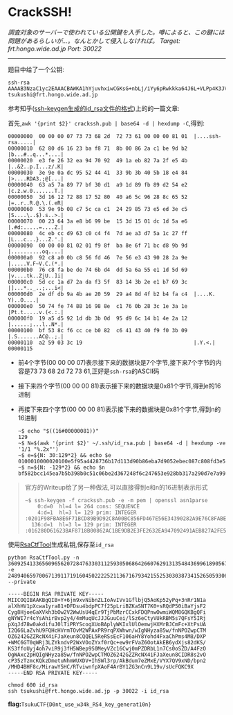 # CrackSSH!
*調査対象のサーバーで使われている公開鍵を入手した。噂によると、この鍵には問題があるらしいが...。なんとかして侵入しなければ。*
*Target: frt.hongo.wide.ad.jp*
*Port: 30022*

---


题目中给了一个公钥:

```asciiarmor
ssh-rsa AAAAB3NzaC1yc2EAAACBAWKA1hYjuvhxiwCGKsG+nbLj/iYy6pRwkkka64J6L+VLPp4K3JVSREEzmztAWxjkhGOleol3vzDRqR2J+4nSVOI9FhJyiBdSgECmXJYojGVSU56bCMdcysEkKYVz5e0+xQAjZDrotpm+FT0VAdwdWuZM68zZY8DE9H2uo9daHCf/AAAAgQIB+Y+6jm9xvNibnZLIoAvIVv1GflbjQ5AoKp52yPq+3nRr1N1aalXhHV1pXcwa1yra81+DFDsu4bdpPC7f25pLriBZKaSNT7K0+sRQdP50iBaYjsF2Cyg8HjoeGaXVkh3bOw2V2WwUsU4qEr9TjPbMzrCCxkFDQPnwOwmiWQM8GQ== tsukushi@frt.hongo.wide.ad.jp
```

参考知乎([ssh-keygen生成的id_rsa文件的格式](https://zhuanlan.zhihu.com/p/33949377))上的的一篇文章:

首先,`awk '{print $2}' crackssh.pub | base64 -d | hexdump -C`,得到:


```assembly
00000000  00 00 00 07 73 73 68 2d  72 73 61 00 00 00 81 01  |....ssh-rsa.....|
00000010  62 80 d6 16 23 ba f8 71  8b 00 86 2a c1 be 9d b2  |b...#..q...*....|
00000020  e3 fe 26 32 ea 94 70 92  49 1a eb 82 7a 2f e5 4b  |..&2..p.I...z/.K|
00000030  3e 9e 0a dc 95 52 44 41  33 9b 3b 40 5b 18 e4 84  |>....RDA3.;@[...|
00000040  63 a5 7a 89 77 bf 30 d1  a9 1d 89 fb 89 d2 54 e2  |c.z.w.0.......T.|
00000050  3d 16 12 72 88 17 52 80  40 a6 5c 96 28 8c 65 52  |=..r..R.@.\.(.eR|
00000060  53 9e 9b 08 c7 5c ca c1  24 29 85 73 e5 ed 3e c5  |S....\..$).s..>.|
00000070  00 23 64 3a e8 b6 99 be  15 3d 15 01 dc 1d 5a e6  |.#d:.....=....Z.|
00000080  4c eb cc d9 63 c0 c4 f4  7d ae a3 d7 5a 1c 27 ff  |L...c...}...Z.'.|
00000090  00 00 00 81 02 01 f9 8f  ba 8e 6f 71 bc d8 9b 9d  |..........oq....|
000000a0  92 c8 a0 0b c8 56 fd 46  7e 56 e3 43 90 28 2a 9e  |.....V.F~V.C.(*.|
000000b0  76 c8 fa be de 74 6b d4  dd 5a 6a 55 e1 1d 5d 69  |v....tk..ZjU..]i|
000000c0  5d cc 1a d7 2a da f3 5f  83 14 3b 2e e1 b7 69 3c  |]...*.._..;...i<|
000000d0  2e df db 9a 4b ae 20 59  29 a4 8d 4f b2 b4 fa c4  |....K. Y)..O....|
000000e0  50 74 fe 74 88 16 98 8e  c1 76 0b 28 3c 1e 3a 1e  |Pt.t.....v.(<.:.|
000000f0  19 a5 d5 92 1d db 3b 0d  95 d9 6c 14 b1 4e 2a 12  |......;...l..N*.|
00000100  bf 53 8c f6 cc ce b0 82  c6 41 43 40 f9 f0 3b 09  |.S.......AC@..;.|
00000110  a2 59 03 3c 19                                    |.Y.<.|
00000115
```

* 前4个字节(00 00 00 07)表示接下来的数据块是7个字节,接下来7个字节的内容是73 73 68 2d 72 73 61,正好是`ssh-rsa`的ASCII码

* 接下来四个字节(00 00 00 81)表示接下来的数据块是0x81个字节,得到e的16进制

* 再接下来四个字节(00 00 00 81)表示接下来的数据块是0x81个字节,得到n的16进制

  ```shell
  ~$ echo "$((16#00000081))"
  129
  ~$ N=$(awk '{print $2}' ~/.ssh/id_rsa.pub | base64 -d | hexdump -ve '1/1 "%.2x"')
  ~$ e=${N: 30:129*2} && echo $e
  0100010000020100e5f95a4428736b17d113d90b86eba7d9052ebec087c808fd3e5704a10b2df04638b309f0e7cae4b0cd5bcefbfae5c28f681edbedaf10e35c77201380f4d309b337c8e0c62e815a967d18c9a4642fb1ebc44ea3a4a75335d097135895a7604e1662c6df43d61212f389288f4e717e4e6ebec06ce1fc5b1d4c2c
  ~$ n=${N: -129*2} && echo $n
  bf582bcc145ea7b5b398b0c51c06be2d367248f6c247653e928bb317a290d7e7a99c169999cf0dbc56f875948d236da894abf2c8b4aac54d5dcb2b6ac8bfb1f9d87416a94a46e70d3083811a0397dcc8abea0b7e1b88fd230f05fd5d45de5bdee21d535aea684749a5c576d8b6e96aa358175f8f7666f27e9729fab06e25ac8021
  ```

> 官方的Writeup给了另一种做法,可以直接得到e和n的16进制表示形式
> ```shell
> ~$ ssh-keygen -f crackssh.pub -e -m pem | openssl asn1parse
>     0:d=0  hl=4 l= 264 cons: SEQUENCE          
>     4:d=1  hl=3 l= 129 prim: INTEGER  :0201F98FBA8E6F71BCD89B9D92C8A00BC856FD467E56E34390282A9E76C8FABEDE746BD4DD5A6A55E11D5D695DCC1AD72ADAF35F83143B2EE1B7693C2EDFDB9A4BAE205929A48D4FB2B4FAC45074FE748816988EC1760B283C1E3A1E19A5D5921DDB3B0D95D96C14B14E2A12BF538CF6CCCEB082C6414340F9F03B09A259033C19
>   136:d=1  hl=3 l= 129 prim: INTEGER  :016280D61623BAF8718B00862AC1BE9DB2E3FE2632EA947092491AEB827A2FE54B3E9E0ADC95524441339B3B405B18E48463A57A8977BF30D1A91D89FB89D254E23D1612728817528040A65C96288C6552539E9B08C75CCAC124298573E5ED3EC50023643AE8B699BE153D1501DC1D5AE64CEBCCD963C0C4F47DAEA3D75A1C27FF
> ```
>

使用[RsaCtfTool](https://github.com/Ganapati/RsaCtfTool)生成私钥,保存至`id_rsa`

```shell
python RsaCtfTool.py -n 360925413365609656207284763303112593050686426607629131354843699618905677197872793512380288223361149508460688151102823348462592916817609977273908821217493993702786929282477487755465976082059834867631026295714550319202482180891845062064382568022072228888091051431136923983143306662931216184662445381040847666201 -e 248940659700671391171916045022225211367167934215525303038734152650593067612113589541083076628705613883775652505492831370527586438096113903892713520850387855997035509546247913887222055672708066391999421835495881798128330308530099218984443115901043292942963247939575084326452874538239309850357410618060448737279 --private
```

```asciiarmor
-----BEGIN RSA PRIVATE KEY-----
MIICOQIBAAKBgQIB+Y+6jm9xvNibnZLIoAvIVv1GflbjQ5AoKp52yPq+3nRr1N1a
alXhHV1pXcwa1yra81+DFDsu4bdpPC7f25pLriBZKaSNT7K0+sRQdP50iBaYjsF2
Cyg8HjoeGaXVkh3bOw2V2WwUsU4qEr9TjPbMzrCCxkFDQPnwOwmiWQM8GQKBgQFi
gNYWI7r4cYsAhirBvp2y4/4mMuqUcJJJGuuCei/lSz6eCtyVUkRBM5s7QFsY5IRj
pXqJd78w0akdifuJ0lTiPRYScogXUoBAplyWKIxlUlOemwjHXMrBJCmFc+XtPsUA
I2Q66LaZvhU9FQHcHVrmTOvM2WPAxPR9rqPXWhwn/wIgNHyza85w/fnNPOZwpCTM
OZ6242GZZRcNX4iFJaXeun8CQQEL5ReRSsEcF106aHY8Yohd4FxaChPms4M8/DXP
+WMC6GT0qWRj3LZYkndvP2WxVOoZYxf0rQc+ew9rFVaZ6OotAkEB6ydXjs82dKS/
KS3ffoUyj4oh7viR9j3fH5WBep9S0MeyVZc16Cwj0mPZDRbL1n7Cs0oSZD/A4FzO
OgWAxc2pHQIgNHyza85w/fnNPOZwpCTMOZ6242GZZRcNX4iFJaXeun8CIDR8s2vO
cP35zTzmcKQkzDmetuNhmWUXDV+IhSWl3rp/AkBdum7eZMxE/VYX7QV9xND/bpn2
/MHD4BHF8c/MirawY5HC/RTviwnfpXAoF4ArBY1ZG3nCn9L19v/sUcFQKC9X
-----END RSA PRIVATE KEY-----
```

```shell
chmod 600 id_rsa
ssh tsukushi@frt.hongo.wide.ad.jp -p 30022 -i id_rsa
```

**flag:**`TsukuCTF{D0nt_use_w34k_RS4_key_generat10n}`

